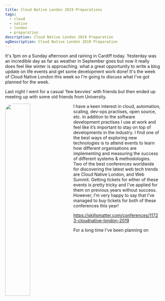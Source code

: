 ```yaml
---
title: Cloud Native London 2019 Preparations
tags:
  - cloud
  - native
  - london
  - preparation
description: Cloud Native London 2019 Preparation
ogDescription: Cloud Native London 2019 Preparation
---
```


It's 1pm on a Sunday afternoon and raining in Cardiff today. Yesterday was an incredible day as far as weather in September goes but now it really does feel like winter is approaching.
what a great opportunity to write a blog update on life events and get some development work done! It's the week of Cloud Native London this week so I'm going to discuss what I've got planned for the week.

<!--more-->


Last night I went for a casual 'few bevvies' with friends but then ended up meeting up with some old friends from University.

<p>
    <img src="{{ site.baseurl }}/static/img/posts/featured/cloud-native-london.jpg" class="img-fluid" style="border-radius: 25px;float: left;width: 40%;margin: 0 20px 20px 0;">
    I have a keen interest in cloud, automation, scaling, dev-ops practises, open source, etc. in addition to the software development practises I use at work and feel like it’s important to stay on top of developments in the industry. I find one of the best ways of exploring new technologies is to attend events to learn how different organisations are implementing and measuring the success of different systems & methodologies. Two of the best conferences worldwide for discovering the latest web tech trends are Cloud Native London, and Web Summit. Getting tickets for either of these events is pretty tricky and I’ve applied for them on previous years without success. However, I’m very happy to say that I’ve managed to buy tickets for both of these conferences this year!
</p>


https://skillsmatter.com/conferences/11723-cloudnative-london-2019

For a long time I've been planning on 


